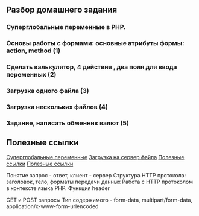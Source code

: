 ## Разбор домашнего задания
### Суперглобальные переменные в PHP.
### Основы работы с формами: основные атрибуты формы: action, method (1)
### Сделать калькулятор, 4 действия , два поля для ввода переменных (2)
### Загрузка одного файла (3)
### Загрузка нескольких файлов (4)
### Задание, написать обменник валют (5)

## Полезные ссылки
[Суперглобальные переменные](https://www.php.net/manual/ru/language.variables.superglobals.php)
[Загрузка на сервер файла](https://www.php.net/manual/ru/features.file-upload.post-method.php)
[Полезные ссылки](https://wm-school.ru/php/php_forms.php)
[Полезные ссылки](https://wm-school.ru/html/html_forms.html)

Понятие запрос - ответ, клиент - сервер
Структура HTTP протокола: заголовок, тело, форматы передачи данных
Работа с HTTP протоколом в контексте языка PHP. Функция header

GET и POST запросы
Тип содержимого - form-data, multipart/form-data, application/x-www-form-urlencoded

